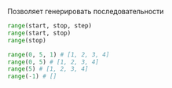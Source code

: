 Позволяет генерировать последовательности

```python
range(start, stop, step)
range(start, stop)
range(stop)
```

```python
range(0, 5, 1) # [1, 2, 3, 4]
range(0, 5) # [1, 2, 3, 4]
range(5) # [1, 2, 3, 4]
range(-1) # []
```